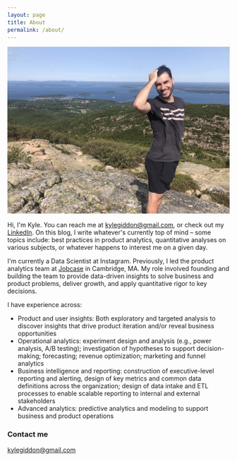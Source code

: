 ```yaml
---
layout: page
title: About
permalink: /about/
---
```


<img src="/images/acadia.JPG" style="max-height:400px;">

Hi, I'm Kyle. You can reach me at [kylegiddon@gmail.com](mailto:kylegiddon@gmail.com), or check out my [LinkedIn](https://www.linkedin.com/in/kyle-giddon/). On this blog, I write whatever's currently top of mind – some topics include: best practices in product analytics, quantitative analyses on various subjects, or whatever happens to interest me on a given day.

I'm currently a Data Scientist at Instagram. Previously, I led the product analytics team at [Jobcase](https://www.jobcase.com/) in Cambridge, MA. My role involved founding and building the team to provide data-driven insights to solve business and product problems, deliver growth, and apply quantitative rigor to key decisions.

I have experience across:

* Product and user insights: Both exploratory and targeted analysis to discover insights that drive product iteration and/or reveal business opportunities
* Operational analytics: experiment design and analysis (e.g., power analysis, A/B testing); investigation of hypotheses to support decision-making; forecasting; revenue optimization; marketing and funnel analytics
* Business intelligence and reporting: construction of executive-level reporting and alerting, design of key metrics and common data definitions across the organization; design of data intake and ETL processes to enable scalable reporting to internal and external stakeholders
* Advanced analytics: predictive analytics and modeling to support business and product operations

### Contact me

[kylegiddon@gmail.com](mailto:kylegiddon@gmail.com)
